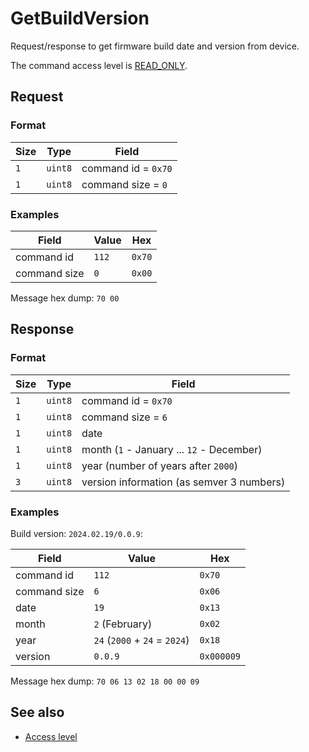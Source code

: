 # GetBuildVersion

Request/response to get firmware build date and version from device.

The command access level is [READ_ONLY](../basics.md#command-access-level).


## Request

### Format

| Size | Type    | Field               |
| ---- | ------- | ------------------- |
| `1`  | `uint8` | command id = `0x70` |
| `1`  | `uint8` | command size = `0`  |

### Examples

| Field        | Value | Hex    |
| ------------ | ----- | ------ |
| command id   | `112` | `0x70` |
| command size | `0`   | `0x00` |

Message hex dump: `70 00`


## Response

### Format

| Size | Type    | Field                                     |
| ---- | ------- | ----------------------------------------- |
| `1`  | `uint8` | command id = `0x70`                       |
| `1`  | `uint8` | command size = `6`                        |
| `1`  | `uint8` | date                                      |
| `1`  | `uint8` | month (`1` - January ... `12` - December) |
| `1`  | `uint8` | year (number of years after `2000`)       |
| `3`  | `uint8` | version information (as semver 3 numbers) |

### Examples

Build version: `2024.02.19/0.0.9`:

| Field        | Value                         | Hex        |
| ------------ | ----------------------------- | ---------- |
| command id   | `112`                         | `0x70`     |
| command size | `6`                           | `0x06`     |
| date         | `19`                          | `0x13`     |
| month        | `2` (February)                | `0x02`     |
| year         | `24` (`2000` + `24` = `2024`) | `0x18`     |
| version      | `0.0.9`                       | `0x000009` |

Message hex dump: `70 06 13 02 18 00 00 09`


## See also

* [Access level](../basics.md#command-access-level)
